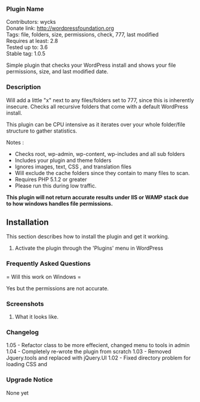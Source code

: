 ### Plugin Name ###
Contributors: wycks  
Donate link: http://wordpressfoundation.org  
Tags: file, folders, size, permissions, check, 777, last modified  
Requires at least: 2.8  
Tested up to: 3.6  
Stable tag: 1.0.5  

Simple plugin that checks your WordPress install and shows your file permissions, size, and last modified date. 

### Description ###

Will add a little "x" next to any files/folders set to 777, since this is inherently insecure. Checks all recursive folders that come with a default WordPress install.

This plugin can be CPU intensive as it iterates over your whole folder/file structure to gather statistics.

Notes :

*   Checks root, wp-admin, wp-content, wp-includes and all sub folders
*   Includes your plugin and theme folders
*   Ignores images, text, CSS , and translation files
*   Will exclude the cache folders since they contain to many files to scan.
*   Requires PHP 5.1.2 or greater
*   Please run this during low traffic.
    
**This plugin will not return accurate results under IIS or WAMP stack due to how windows handles file permissions.**
    
    

## Installation ##

This section describes how to install the plugin and get it working.

1. Activate the plugin through the 'Plugins' menu in WordPress


### Frequently Asked Questions ###

= Will this work on Windows =

Yes but the permissions are not accurate.

### Screenshots ###

1. What it looks like.


### Changelog ###

1.05  - Refactor class to be more effecient, changed menu to tools in admin
1.04  - Completely re-wrote the plugin from scratch
1.03  - Removed Jquery.tools and replaced with jQuery.UI
1.02  - Fixed directory problem for loading CSS and

### Upgrade Notice ###

None yet
